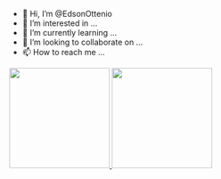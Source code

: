 - 👋 Hi, I’m @EdsonOttenio
- 👀 I’m interested in ...
- 🌱 I’m currently learning ...
- 💞️ I’m looking to collaborate on ...
- 📫 How to reach me ...<a href="https://github.com/edsonottenio">

<img height="180em" src="https://github-readme-stats.vercel.app/api?username=edsonottenio&show_icons=true&theme=neon&include_all_commits-true&count_private-true"/>  <img height="180em" src="https://github-readme-stats.vercel.app/api/top-langs/?username=edsonottenio&layout-compact&langs_count=16&theme=neon"/> </div>

<!---
EdsonOttenio/EdsonOttenio is a ✨ special ✨ repository because its `README.md` (this file) appears on your GitHub profile.
You can click the Preview link to take a look at your changes.
--->
